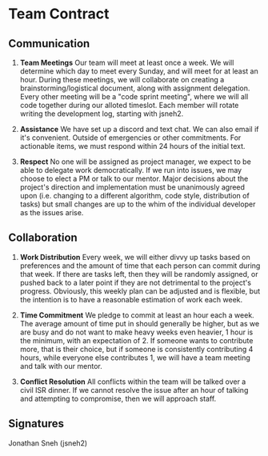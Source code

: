 # Team Contract

## Communication
1. **Team Meetings** Our team will meet at least once a week. We will determine which day to meet every Sunday, and will meet for at least an hour. During these meetings, we will collaborate on creating a brainstorming/logistical document, along with assignment delegation. Every other meeting will be a "code sprint meeting", where we will all code together during our alloted timeslot. Each member will rotate writing the development log, starting with jsneh2. 

2. **Assistance** We have set up a discord and text chat. We can also email if it's convenient. Outside of emergencies or other commitments. For actionable items, we must respond within 24 hours of the initial text.

3. **Respect** No one will be assigned as project manager, we expect to be able to delegate work democratically. If we run into issues, we may choose to elect a PM or talk to our mentor. Major decisions about the project's direction and implementation must be unanimously agreed upon (i.e. changing to a different algorithm, code style, distribution of tasks) but small changes are up to the whim of the individual developer as the issues arise. 

## Collaboration

1. **Work Distribution** Every week, we will either divvy up tasks based on preferences and the amount of time that each person can commit during that week. If there are tasks left, then they will be randomly assigned, or pushed back to a later point if they are not detrimental to the project's progress. Obviously, this weekly plan can be adjusted and is flexible, but the intention is to have a reasonable estimation of work each week.

2. **Time Commitment** We pledge to commit at least an hour each a week. The average amount of time put in should generally be higher, but as we are busy and do not want to make heavy weeks even heavier, 1 hour is the minimum, with an expectation of 2. If someone wants to contribute more, that is their choice, but if someone is consistently contributing 4 hours, while everyone else contributes 1, we will have a team meeting and talk with our mentor.


3. **Conflict Resolution** All conflicts within the team will be talked over a civil ISR dinner. If we cannot resolve the issue after an hour of talking and attempting to compromise, then we will approach staff.

## Signatures
Jonathan Sneh (jsneh2)